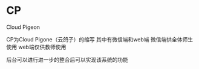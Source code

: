 # CP
Cloud Pigeon


CP为Cloud Pigone（云鸽子）的缩写
其中有微信端和web端
微信端供全体师生使用
web端仅供教师使用

后台可以进行进一步的整合后可以实现该系统的功能

